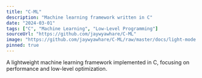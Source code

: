 ```yaml
---
title: "C-ML"
description: "Machine learning framework written in C"
date: "2024-03-01"
tags: ["C", "Machine Learning", "Low-Level Programming"]
sourceUrl: "https://github.com/jaywyawhare/C-ML"
image: "https://github.com/jaywyawhare/C-ML/raw/master/docs/light-mode.svg"
pinned: true
---
```


A lightweight machine learning framework implemented in C, focusing on performance and low-level optimization.
